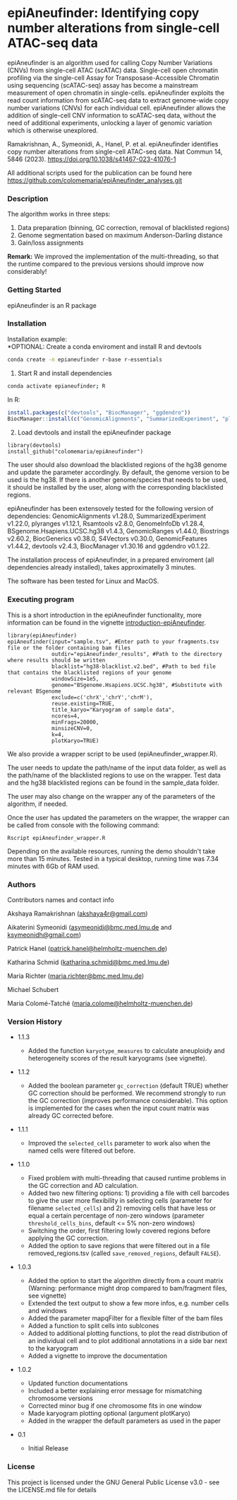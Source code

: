 # epiAneufinder: Identifying copy number alterations from single-cell ATAC-seq data

epiAneufinder is an algorithm used for calling Copy Number Variations (CNVs) from single-cell ATAC (scATAC) data.
Single-cell open chromatin profiling via the single-cell Assay for Transposase-Accessible Chromatin using sequencing (scATAC-seq) assay has become a mainstream measurement of open chromatin in single-cells. epiAneufinder exploits the read count information from scATAC-seq data to extract genome-wide copy number variations (CNVs) for each individual cell. epiAneufinder allows the addition of single-cell CNV information to scATAC-seq data, without the need of additional experiments, unlocking a layer of genomic variation which is otherwise unexplored. 

Ramakrishnan, A., Symeonidi, A., Hanel, P. et al. epiAneufinder identifies copy number alterations from single-cell ATAC-seq data. Nat Commun 14, 5846 (2023). https://doi.org/10.1038/s41467-023-41076-1

All additional scripts used for the publication can be found here https://github.com/colomemaria/epiAneufinder_analyses.git

### Description

The algorithm works in three steps:
1. Data preparation (binning, GC correction, removal of blacklisted regions)
2. Genome segmentation based on maximum Anderson-Darling distance
3. Gain/loss assignments

**Remark:** We improved the implementation of the multi-threading, so that the runtime compared to the previous versions should improve now considerably!

### Getting Started

epiAneufinder is an R package

### Installation

Installation example:  
*OPTIONAL: Create a conda enviroment and install R and devtools
```bash
conda create -n epianeufinder r-base r-essentials
```
1. Start R and install dependencies
```bash
conda activate epianeufinder; R
```
In R:
```R
install.packages(c("devtools", "BiocManager", "ggdendro"))
BiocManager::install(c("GenomicAlignments", "SummarizedExperiment", "plyranges", "Rsamtools", "GenomeInfoDb", "BSgenome.Hsapiens.UCSC.hg38", "GenomicRanges", "Biostrings", "BiocGenerics", "S4Vectors", "GenomicFeatures"))
```
2. Load devtools and install the epiAneufinder package
```
library(devtools)
install_github("colomemaria/epiAneufinder")
```
The user should also download the blacklisted regions of the hg38 genome and update the parameter accordingly.
By default, the genome version to be used is the hg38. If there is another genome/species that needs to be used, it should be installed by the user, along with the corresponding blacklisted regions.

epiAneufinder has been extensovely tested for the following version of dependencies:
GenomicAlignments v1.28.0, SummarizedExperiment v1.22.0, plyranges v1.12.1, Rsamtools v2.8.0, GenomeInfoDb v1.28.4, BSgenome.Hsapiens.UCSC.hg38 v1.4.3, GenomicRanges v1.44.0, Biostrings v2.60.2, BiocGenerics v0.38.0, S4Vectors v0.30.0, GenomicFeatures v1.44.2, devtools v2.4.3, BiocManager v1.30.16 and ggdendro v0.1.22.


The installation process of epiAneufinder, in a prepared enviroment (all dependencies already installed), takes approximatelly 3 minutes.

The software has been tested for Linux and MacOS. 

### Executing program

This is a short introduction in the epiAneufinder functionality, more information can be found in the vignette [introduction-epiAneufinder](vignettes/introduction-epiAneufinder.html).

```
library(epiAneufinder)
epiAneufinder(input="sample.tsv", #Enter path to your fragments.tsv file or the folder containing bam files
              outdir="epiAneufinder_results", #Path to the directory where results should be written 
              blacklist="hg38-blacklist.v2.bed", #Path to bed file that contains the blacklisted regions of your genome
              windowSize=1e5, 
              genome="BSgenome.Hsapiens.UCSC.hg38", #Substitute with relevant BSgenome
              exclude=c('chrX','chrY','chrM'), 
              reuse.existing=TRUE,
              title_karyo="Karyogram of sample data", 
              ncores=4,
              minFrags=20000,
              minsizeCNV=0,
              k=4,
              plotKaryo=TRUE)
```

We also provide a wrapper script to be used (epiAneufinder_wrapper.R). 

The user needs to update the path/name of the input data folder, as well as the path/name of the blacklisted regions to use on the wrapper. Test data and the hg38 blacklisted regions can be found in the sample_data folder. 

The user may also change on the wrapper any of the parameters of the algorithm, if needed. 

Once the user has updated the parameters on the wrapper, the wrapper can be called from console with the following command:

```
Rscript epiAneufinder_wrapper.R
```

Depending on the available resources, running the demo shouldn't take more than 15 minutes. Tested in a typical desktop, running time was 7.34 minutes with 6Gb of RAM used. 

### Authors

Contributors names and contact info

Akshaya Ramakrishnan (akshaya4r@gmail.com)

Aikaterini Symeonidi (asymeonidi@bmc.med.lmu.de and ksymeonidh@gmail.com) 

Patrick Hanel (patrick.hanel@helmholtz-muenchen.de) 

Katharina Schmid (katharina.schmid@bmc.med.lmu.de)

Maria Richter (maria.richter@bmc.med.lmu.de)

Michael Schubert  

Maria Colomé-Tatché (maria.colome@helmholtz-muenchen.de)

### Version History

* 1.1.3
    * Added the function `karyotype_measures` to calculate aneuploidy and heterogeneity scores of the result karyograms (see vignette).
    
* 1.1.2
    *  Added the boolean parameter `gc_correction` (default TRUE) whether GC correction should be performed. We recommend strongly to run the GC correction (improves performance considerable). This option is implemented for the cases when the input count matrix was already GC corrected before.

* 1.1.1
    *  Improved the `selected_cells` parameter to work also when the named cells were filtered out before.

* 1.1.0
    * Fixed problem with multi-threading that caused runtime problems in the GC correction and AD calculation.
    * Added two new filtering options: 1) providing a file with cell barcodes to give the user more flexibility in selecting cells (parameter for filename `selected_cells`) and 2) removing cells that have less or equal a certain percentage of non-zero windows (parameter `threshold_cells_bins`, default <= 5\% non-zero windows)
    * Switching the order, first filtering lowly covered regions before applying the GC correction.
    * Added the option to save regions that were filtered out in a file removed_regions.tsv (called `save_removed_regions`, default `FALSE`).

* 1.0.3
    * Added the option to start the algorithm directly from a count matrix (Warning: performance might drop compared to bam/fragment files, see vignette)
    * Extended the text output to show a few more infos, e.g. number cells and windows
    * Added the parameter mapqFilter for a flexible filter of the bam files
    * Added a function to split cells into sublcones
    * Added to additional plotting functions, to plot the read distribution of an individual cell and to plot additional annotations in a side bar next to the karyogram
    * Added a vignette to improve the documentation

* 1.0.2
    * Updated function documentations
    * Included a better explaining error message for mismatching chromosome versions
    * Corrected minor bug if one chromosome fits in one window
    * Made karyogram plotting optional (argument plotKaryo)
    * Added in the wrapper the default parameters as used in the paper

* 0.1
    * Initial Release


### License

This project is licensed under the GNU General Public License v3.0 - see the LICENSE.md file for details


